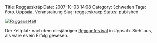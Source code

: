 Title: Reggaeskräp
Date: 2007-10-03 14:08
Category: Schweden
Tags: Foto, Uppsala, Veranstaltung
Slug: reggaeskraep
Status: published

[![Reggaeabfall](/pic/reggaeskrap_s.jpg "Reggaeabfall")](/pic/reggaeskrap_l.jpg)

Der Zeltplatz nach dem diesjährigen
[Reggaefestival](http://www.uppsalareggaefestival.se/) in Uppsala. Sieht
aus, als wäre es ein Erfolg gewesen.

